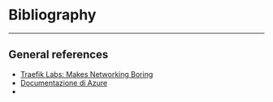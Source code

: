 # Bibliography
---

## General references
* [Traefik Labs: Makes Networking Boring](https://traefik.io/)
* [Documentazione di Azure](https://docs.microsoft.com/it-it/azure/?product=featured)
* 